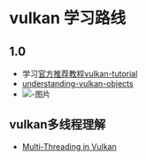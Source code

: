 # vulkan 学习路线
## 1.0 
* 学习[官方推荐教程vulkan-tutorial](https://vulkan-tutorial.com/)
* [understanding-vulkan-objects](https://gpuopen.com/learn/understanding-vulkan-objects/)
* ![-图片](./Picture/Vulkan-Diagram.png)



## vulkan多线程理解
* [Multi-Threading in Vulkan](https://community.arm.com/arm-community-blogs/b/graphics-gaming-and-vr-blog/posts/multi-threading-in-vulkan)